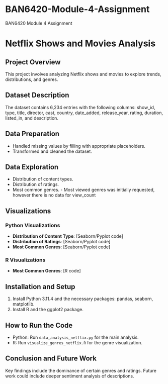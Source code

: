 # BAN6420-Module-4-Assignment
BAN6420 Module 4 Assignment
# Netflix Shows and Movies Analysis

## Project Overview
This project involves analyzing Netflix shows and movies to explore trends, distributions, and genres.

## Dataset Description
The dataset contains 6,234 entries with the following columns: show_id, type, title, director, cast, country, date_added, release_year, rating, duration, listed_in, and description.

## Data Preparation
- Handled missing values by filling with appropriate placeholders.
- Transformed and cleaned the dataset.

## Data Exploration
- Distribution of content types.
- Distribution of ratings.
- Most common genres. - Most viewed genres was initially requested, however there is no data for view_count

## Visualizations
### Python Visualizations
- **Distribution of Content Type**: [Seaborn/Pyplot code]
- **Distribution of Ratings**: [Seaborn/Pyplot code]
- **Most Common Genres**: [Seaborn/Pyplot code]

### R Visualizations
- **Most Common Genres**: [R code]

## Installation and Setup
1. Install Python 3.11.4 and the necessary packages: pandas, seaborn, matplotlib.
2. Install R and the ggplot2 package.

## How to Run the Code
- Python: Run `data_analysis_netflix.py` for the main analysis.
- R: Run `visualize_genres_netflix.R` for the genre visualization.

## Conclusion and Future Work
Key findings include the dominance of certain genres and ratings. Future work could include deeper sentiment analysis of descriptions.
